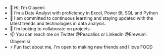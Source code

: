 - 👋 Hi, I’m Olayemi
- 🌱 I’m a Data Analyst with proficiency in Excel, Power BI, SQL and Python
- 👀 I am committed to continuous learning and staying updated with the latest trends and technologies in data analysis.
- 💞️ I’m looking to collaborate on projects
- 📫 You can reach me on Twitter @Peacallos or LinkedIn @Erewumi Olayemisi
- ⚡ Fun fact about me, I'm open to making new friends and I love FOOD

<!---
theOlayemisi/theOlayemisi is a ✨ special ✨ repository because its `README.md` (this file) appears on your GitHub profile.
You can click the Preview link to take a look at your changes.
--->
